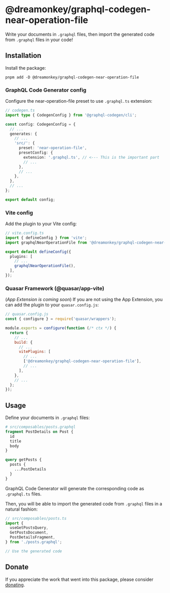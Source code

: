 # @dreamonkey/graphql-codegen-near-operation-file

<!-- TODO: Create a new package for(or convert this package to) an opinionated, ready to use GraphQL Code Generator preset -->

Write your documents in `.graphql` files, then import the generated code from `.graphql` files in your code!

## Installation

Install the package:

```shell
pnpm add -D @dreamonkey/graphql-codegen-near-operation-file
```

### GraphQL Code Generator config

Configure the near-operation-file preset to use `.graphql.ts` extension:

```ts
// codegen.ts
import type { CodegenConfig } from '@graphql-codegen/cli';

const config: CodegenConfig = {
  // ...
  generates: {
    // ...
    'src/': {
      preset: 'near-operation-file',
      presetConfig: {
        extension: '.graphql.ts', // <--- This is the important part
        // ...
      },
      // ...
    },
  },
  // ...
};

export default config;
```

### Vite config

Add the plugin to your Vite config:

```ts
// vite.config.ts
import { defineConfig } from 'vite';
import graphqlNearOperationFile from '@dreamonkey/graphql-codegen-near-operation-file';

export default defineConfig({
  plugins: [
    // ...
    graphqlNearOperationFile(),
  ],
});
```

### Quasar Framework (@quasar/app-vite)

(_App Extension is coming soon_) <!-- TODO: Link the app extension when it's ready -->
If you are not using the App Extension, you can add the plugin to your `quasar.config.js`:

```js
// quasar.config.js
const { configure } = require('quasar/wrappers');

module.exports = configure(function (/* ctx */) {
  return {
    // ...
    build: {
      // ...
      vitePlugins: [
        // ...
        ['@dreamonkey/graphql-codegen-near-operation-file'],
        // ...
      ],
    },
    // ...
  };
});
```

## Usage

Define your documents in `.graphql` files:

```graphql
# src/composables/posts.graphql
fragment PostDetails on Post {
  id
  title
  body
}

query getPosts {
  posts {
    ...PostDetails
  }
}
```

GraphQL Code Generator will generate the corresponding code as `.graphql.ts` files.

Then, you will be able to import the generated code from `.graphql` files in a natural fashion:

```ts
// src/composables/posts.ts
import {
  useGetPostsQuery,
  GetPostsDocument,
  PostDetailsFragment,
} from './posts.graphql';

// Use the generated code
```

## Donate

If you appreciate the work that went into this package, please consider [donating](https://github.com/sponsors/dreamonkey).
